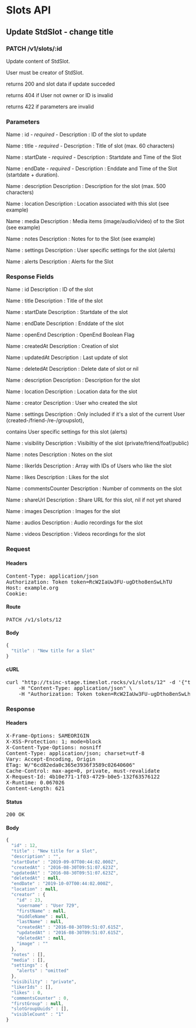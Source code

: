 # Slots API

## Update StdSlot - change title

### PATCH /v1/slots/:id

Update content of StdSlot.

User must be creator of StdSlot.

returns 200 and slot data if update succeded 

returns 404 if User not owner or ID is invalid

returns 422 if parameters are invalid

### Parameters

Name : id *- required -*
Description : ID of the slot to update

Name : title *- required -*
Description : Title of slot (max. 60 characters)

Name : startDate *- required -*
Description : Startdate and Time of the Slot

Name : endDate *- required -*
Description : Enddate and Time of the Slot (startdate + duration).

Name : description
Description : Description for the slot (max. 500 characters)

Name : location
Description : Location associated with this slot (see example)

Name : media
Description : Media items (image/audio/video) of to the Slot (see example)

Name : notes
Description : Notes for to the Slot (see example)

Name : settings
Description : User specific settings for the slot (alerts)

Name : alerts
Description : Alerts for the Slot


### Response Fields

Name : id
Description : ID of the slot

Name : title
Description : Title of the slot

Name : startDate
Description : Startdate of the slot

Name : endDate
Description : Enddate of the slot

Name : openEnd
Description : OpenEnd Boolean Flag

Name : createdAt
Description : Creation of slot

Name : updatedAt
Description : Last update of slot

Name : deletedAt
Description : Delete date of slot or nil

Name : description
Description : Description for the slot

Name : location
Description : Location data for the slot

Name : creator
Description : User who created the slot

Name : settings
Description : Only included if it&#39;s a slot of the current User (created-/friend-/re-/groupslot),

contains User specific settings for this slot (alerts)

Name : visibility
Description : Visibiltiy of the slot (private/friend/foaf/public)

Name : notes
Description : Notes on the slot

Name : likerIds
Description : Array with IDs of Users who like the slot

Name : likes
Description : Likes for the slot

Name : commentsCounter
Description : Number of comments on the slot

Name : shareUrl
Description : Share URL for this slot, nil if not yet shared

Name : images
Description : Images for the slot

Name : audios
Description : Audio recordings for the slot

Name : videos
Description : Videos recordings for the slot

### Request

#### Headers

<pre>Content-Type: application/json
Authorization: Token token=RcW2IaUw3FU-ugDtho8enSwLhTU
Host: example.org
Cookie: </pre>

#### Route

<pre>PATCH /v1/slots/12</pre>

#### Body
```javascript
{
  "title" : "New title for a Slot"
}
```


#### cURL

<pre class="request">curl &quot;http://tsinc-stage.timeslot.rocks/v1/slots/12&quot; -d &#39;{&quot;title&quot;:&quot;New title for a Slot&quot;}&#39; -X PATCH \
	-H &quot;Content-Type: application/json&quot; \
	-H &quot;Authorization: Token token=RcW2IaUw3FU-ugDtho8enSwLhTU&quot;</pre>

### Response

#### Headers

<pre>X-Frame-Options: SAMEORIGIN
X-XSS-Protection: 1; mode=block
X-Content-Type-Options: nosniff
Content-Type: application/json; charset=utf-8
Vary: Accept-Encoding, Origin
ETag: W/&quot;6cd82eda0c365e3936f3589c02640606&quot;
Cache-Control: max-age=0, private, must-revalidate
X-Request-Id: 4b10e771-1f03-4729-b0e5-132f63576122
X-Runtime: 0.067026
Content-Length: 621</pre>

#### Status

<pre>200 OK</pre>

#### Body

```javascript
{
  "id" : 12,
  "title" : "New title for a Slot",
  "description" : "",
  "startDate" : "2019-09-07T00:44:02.000Z",
  "createdAt" : "2016-08-30T09:51:07.623Z",
  "updatedAt" : "2016-08-30T09:51:07.623Z",
  "deletedAt" : null,
  "endDate" : "2019-10-07T00:44:02.000Z",
  "location" : null,
  "creator" : {
    "id" : 23,
    "username" : "User 729",
    "firstName" : null,
    "middleName" : null,
    "lastName" : null,
    "createdAt" : "2016-08-30T09:51:07.615Z",
    "updatedAt" : "2016-08-30T09:51:07.615Z",
    "deletedAt" : null,
    "image" : ""
  },
  "notes" : [],
  "media" : [],
  "settings" : {
    "alerts" : "omitted"
  },
  "visibility" : "private",
  "likerIds" : [],
  "likes" : 0,
  "commentsCounter" : 0,
  "firstGroup" : null,
  "slotGroupUuids" : [],
  "visibleCount" : "1"
}
```

